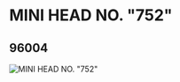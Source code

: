 # MINI HEAD NO. "752"
## 96004
![MINI HEAD NO. "752"](https://lc-www-live-s.legocdn.com/media/bricks/5/2/6039464.jpg)